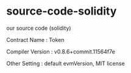 # source-code-solidity
<p>our source code (solidity)</p>
<p>Contract Name : Token</p>
<p>Compiler Version : v0.8.6+commit.11564f7e</p>
<p>Other Setting : default evmVersion, MIT license</p>
